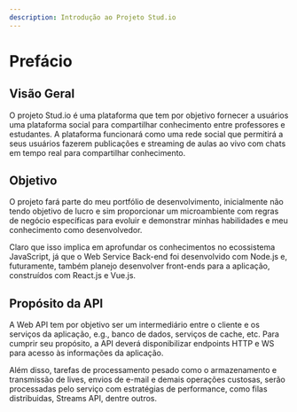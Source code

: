 ```yaml
---
description: Introdução ao Projeto Stud.io
---
```


# Prefácio

## Visão Geral

O projeto Stud.io é uma plataforma que tem por objetivo fornecer a usuários uma plataforma social para compartilhar conhecimento entre professores e estudantes. A plataforma funcionará como uma rede social que permitirá a seus usuários fazerem publicações e streaming de aulas ao vivo com chats em tempo real para compartilhar conhecimento.

## Objetivo

O projeto fará parte do meu portfólio de desenvolvimento, inicialmente não tendo objetivo de lucro e sim proporcionar um microambiente com regras de negócio específicas para evoluir e demonstrar minhas habilidades e meu conhecimento como desenvolvedor.

Claro que isso implica em aprofundar os conhecimentos no ecossistema JavaScript, já que o Web Service Back-end foi desenvolvido com Node.js e, futuramente, também planejo desenvolver front-ends para a aplicação, construídos com React.js e Vue.js.

## Propósito da API

A Web API tem por objetivo ser um intermediário entre o cliente e os serviços da aplicação, e.g., banco de dados, serviços de cache, etc. Para cumprir seu propósito, a API deverá disponibilizar endpoints HTTP e WS para acesso às informações da aplicação.

Além disso, tarefas de processamento pesado como o armazenamento e transmissão de lives, envios de e-mail e demais operações custosas, serão processadas pelo serviço com estratégias de performance, como filas distribuidas, Streams API, dentre outros.
